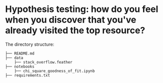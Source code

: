 # Hypothesis testing: how do you feel when you discover that you've already visited the top resource?

The directory structure: 

```
├── README.md          
├── data
    ├── stack_overflow.feather
├── notebooks
    ├── chi_square_goodness_of_fit.ipynb         
├── requirements.txt   

```
